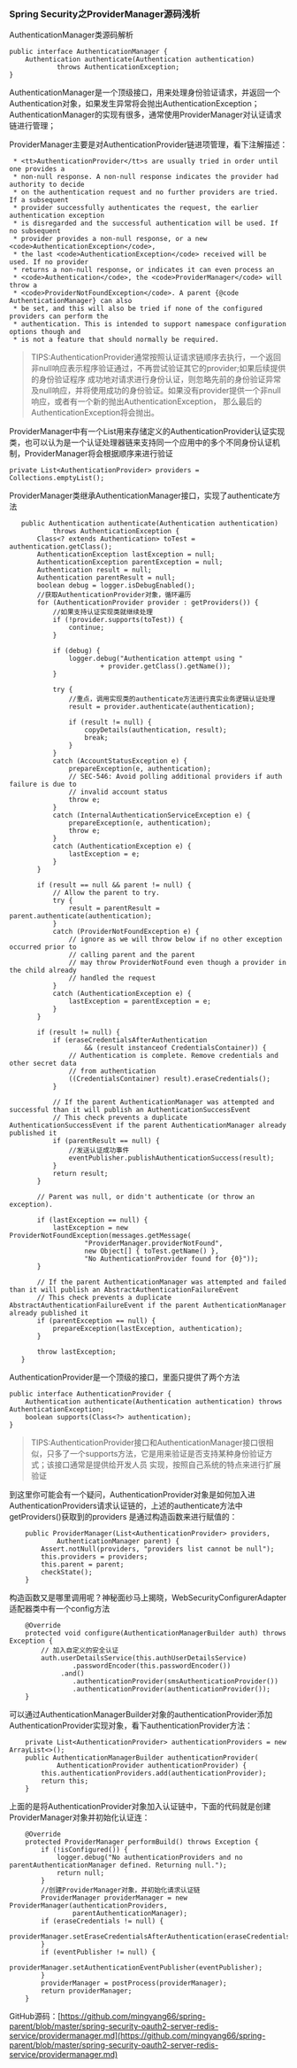 ### Spring Security之ProviderManager源码浅析

AuthenticationManager类源码解析
```
public interface AuthenticationManager {
	Authentication authenticate(Authentication authentication)
			throws AuthenticationException;
}
```
AuthenticationManager是一个顶级接口，用来处理身份验证请求，并返回一个Authentication对象，如果发生异常将会抛出AuthenticationException；
AuthenticationManager的实现有很多，通常使用ProviderManager对认证请求链进行管理；

ProviderManager主要是对AuthenticationProvider链进项管理，看下注解描述：
```
 * <tt>AuthenticationProvider</tt>s are usually tried in order until one provides a
 * non-null response. A non-null response indicates the provider had authority to decide
 * on the authentication request and no further providers are tried. If a subsequent
 * provider successfully authenticates the request, the earlier authentication exception
 * is disregarded and the successful authentication will be used. If no subsequent
 * provider provides a non-null response, or a new <code>AuthenticationException</code>,
 * the last <code>AuthenticationException</code> received will be used. If no provider
 * returns a non-null response, or indicates it can even process an
 * <code>Authentication</code>, the <code>ProviderManager</code> will throw a
 * <code>ProviderNotFoundException</code>. A parent {@code AuthenticationManager} can also
 * be set, and this will also be tried if none of the configured providers can perform the
 * authentication. This is intended to support namespace configuration options though and
 * is not a feature that should normally be required.
 ```
 >TIPS:AuthenticationProvider通常按照认证请求链顺序去执行，一个返回非null响应表示程序验证通过，不再尝试验证其它的provider;如果后续提供的身份验证程序
 成功地对请求进行身份认证，则忽略先前的身份验证异常及null响应，并将使用成功的身份验证。如果没有provider提供一个非null响应，或者有一个新的抛出AuthenticationException，
 那么最后的AuthenticationException将会抛出。
 
ProviderManager中有一个List用来存储定义的AuthenticationProvider认证实现类，也可以认为是一个认证处理器链来支持同一个应用中的多个不同身份认证机制，ProviderManager将会根据顺序来进行验证
 ```
 private List<AuthenticationProvider> providers = Collections.emptyList();
 ```
ProviderManager类继承AuthenticationManager接口，实现了authenticate方法
 ```
 	public Authentication authenticate(Authentication authentication)
 			throws AuthenticationException {
 		Class<? extends Authentication> toTest = authentication.getClass();
 		AuthenticationException lastException = null;
 		AuthenticationException parentException = null;
 		Authentication result = null;
 		Authentication parentResult = null;
 		boolean debug = logger.isDebugEnabled();
        //获取AuthenticationProvider对象，循环遍历
 		for (AuthenticationProvider provider : getProviders()) {
 		    //如果支持认证实现类就继续处理
 			if (!provider.supports(toTest)) {
 				continue;
 			}
 
 			if (debug) {
 				logger.debug("Authentication attempt using "
 						+ provider.getClass().getName());
 			}
 
 			try {
 			    //重点，调用实现类的authenticate方法进行真实业务逻辑认证处理
 				result = provider.authenticate(authentication);
 
 				if (result != null) {
 					copyDetails(authentication, result);
 					break;
 				}
 			}
 			catch (AccountStatusException e) {
 				prepareException(e, authentication);
 				// SEC-546: Avoid polling additional providers if auth failure is due to
 				// invalid account status
 				throw e;
 			}
 			catch (InternalAuthenticationServiceException e) {
 				prepareException(e, authentication);
 				throw e;
 			}
 			catch (AuthenticationException e) {
 				lastException = e;
 			}
 		}
 
 		if (result == null && parent != null) {
 			// Allow the parent to try.
 			try {
 				result = parentResult = parent.authenticate(authentication);
 			}
 			catch (ProviderNotFoundException e) {
 				// ignore as we will throw below if no other exception occurred prior to
 				// calling parent and the parent
 				// may throw ProviderNotFound even though a provider in the child already
 				// handled the request
 			}
 			catch (AuthenticationException e) {
 				lastException = parentException = e;
 			}
 		}
 
 		if (result != null) {
 			if (eraseCredentialsAfterAuthentication
 					&& (result instanceof CredentialsContainer)) {
 				// Authentication is complete. Remove credentials and other secret data
 				// from authentication
 				((CredentialsContainer) result).eraseCredentials();
 			}
 
 			// If the parent AuthenticationManager was attempted and successful than it will publish an AuthenticationSuccessEvent
 			// This check prevents a duplicate AuthenticationSuccessEvent if the parent AuthenticationManager already published it
 			if (parentResult == null) {
 			    //发送认证成功事件
 				eventPublisher.publishAuthenticationSuccess(result);
 			}
 			return result;
 		}
 
 		// Parent was null, or didn't authenticate (or throw an exception).
 
 		if (lastException == null) {
 			lastException = new ProviderNotFoundException(messages.getMessage(
 					"ProviderManager.providerNotFound",
 					new Object[] { toTest.getName() },
 					"No AuthenticationProvider found for {0}"));
 		}
 
 		// If the parent AuthenticationManager was attempted and failed than it will publish an AbstractAuthenticationFailureEvent
 		// This check prevents a duplicate AbstractAuthenticationFailureEvent if the parent AuthenticationManager already published it
 		if (parentException == null) {
 			prepareException(lastException, authentication);
 		}
 
 		throw lastException;
 	}
 ```

AuthenticationProvider是一个顶级的接口，里面只提供了两个方法
```
public interface AuthenticationProvider {
	Authentication authenticate(Authentication authentication) throws AuthenticationException;
	boolean supports(Class<?> authentication);
}
```
>TIPS:AuthenticationProvider接口和AuthenticationManager接口很相似，只多了一个supports方法，它是用来验证是否支持某种身份验证方式；该接口通常是提供给开发人员
实现，按照自己系统的特点来进行扩展验证


到这里你可能会有一个疑问，AuthenticationProvider对象是如何加入进AuthenticationProviders请求认证链的，上述的authenticate方法中getProviders()获取到的providers
是通过构造函数来进行赋值的：
```
	public ProviderManager(List<AuthenticationProvider> providers,
			AuthenticationManager parent) {
		Assert.notNull(providers, "providers list cannot be null");
		this.providers = providers;
		this.parent = parent;
		checkState();
	}
```
构造函数又是哪里调用呢？神秘面纱马上揭晓，WebSecurityConfigurerAdapter适配器类中有一个config方法
```
    @Override
    protected void configure(AuthenticationManagerBuilder auth) throws Exception {
        // 加入自定义的安全认证
        auth.userDetailsService(this.authUserDetailsService)
                .passwordEncoder(this.passwordEncoder())
             .and()
                .authenticationProvider(smsAuthenticationProvider())
                .authenticationProvider(authenticationProvider());
    }
```
可以通过AuthenticationManagerBuilder对象的authenticationProvider添加AuthenticationProvider实现对象，看下authenticationProvider方法：
```
    private List<AuthenticationProvider> authenticationProviders = new ArrayList<>();
	public AuthenticationManagerBuilder authenticationProvider(
			AuthenticationProvider authenticationProvider) {
		this.authenticationProviders.add(authenticationProvider);
		return this;
	}
```
上面的是将AuthenticationProvider对象加入认证链中，下面的代码就是创建ProviderManager对象并初始化认证连：
```
	@Override
	protected ProviderManager performBuild() throws Exception {
		if (!isConfigured()) {
			logger.debug("No authenticationProviders and no parentAuthenticationManager defined. Returning null.");
			return null;
		}
		//创建ProviderManager对象，并初始化请求认证链
		ProviderManager providerManager = new ProviderManager(authenticationProviders,
				parentAuthenticationManager);
		if (eraseCredentials != null) {
			providerManager.setEraseCredentialsAfterAuthentication(eraseCredentials);
		}
		if (eventPublisher != null) {
			providerManager.setAuthenticationEventPublisher(eventPublisher);
		}
		providerManager = postProcess(providerManager);
		return providerManager;
	}
```

GitHub源码：[https://github.com/mingyang66/spring-parent/blob/master/spring-security-oauth2-server-redis-service/providermanager.md](https://github.com/mingyang66/spring-parent/blob/master/spring-security-oauth2-server-redis-service/providermanager.md)